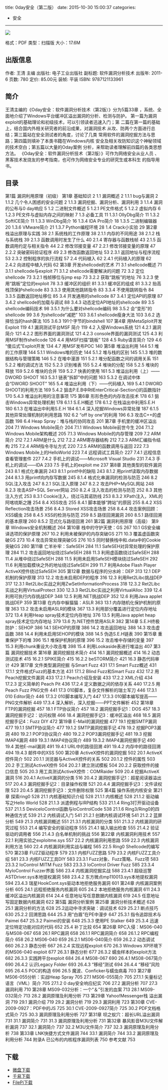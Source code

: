 title: 0day安全（第二版）
date: 2015-10-30 15:00:37
categories:
  - 安全
---

![](http://img4.douban.com/lpic/s6518586.jpg)

格式：PDF
类型：扫描版
大小：17.6M

<!--more-->

## 出版信息 ##

作者: 王清 主编 
出版社: 电子工业出版社
副标题: 软件漏洞分析技术
出版年: 2011-6
页数: 780
定价: 85.00元
装帧: 平装
ISBN: 9787121133961

## 简介 ##

王清主编的《Oday安全：软件漏洞分析技术（第2版）》分为5篇33章
，系统、全面地介绍了Windows平台缓冲区溢出漏洞的分析、检测与防护。
第一篇为漏洞exploit的基础理论和初级技术，可以引领读者迅速入门；第
二篇在第一篇的基础上，结合国内外相关研究者的前沿成果，对漏洞技术
从攻、防两个方面进行总结；第三篇站在安全测试者的角度，讨论了几类
常用软件的漏洞挖掘方法与思路；第四篇则填补了本类书籍在Windows内核
安全及相关攻防知识这个神秘领域的技术空白；第五篇以大量的Oday案例
分析，来帮助读者理解前四篇的各类思想方法。
《Oday安全：软件漏洞分析技术（第2版）》可作为网络安全从业人员
、黑客技术发烧友的参考指南，也可作为网络安全专业的研究生或本科生
的指导用书。

## 目录 ##

第1篇 漏洞利用原理（初级）
第1章 基础知识	2
1.1 漏洞概述	2
1.1.1 bug与漏洞	2
1.1.2 几个令人困惑的安全问题	2
1.1.3 漏洞挖掘、漏洞分析、漏洞利用	3
1.1.4 漏洞的公布与0 day响应	5
1.2 二进制文件概述	5
1.2.1 PE文件格式	5
1.2.2 虚拟内存	6
1.2.3 PE文件与虚拟内存之间的映射	7
1.3 必备工具	11
1.3.1 OllyDbg简介	11
1.3.2 SoftICE简介	11
1.3.3 WinDbg简介	16
1.3.4 IDA Pro简介	18
1.3.5 二进制编辑器	20
1.3.6 VMware简介	21
1.3.7 Python编程环境	28
1.4 Crack小实验	29
第2章 栈溢出原理与实践	38
2.1 系统栈的工作原理	38
2.1.1 内存的不同用途	38
2.1.2 栈与系统栈	39
2.1.3 函数调用时发生了什么	40
2.1.4 寄存器与函数栈帧	43
2.1.5 函数调用约定与相关指令	44
2.2 修改邻接变量	47
2.2.1 修改邻接变量的原理	47
2.2.2 突破密码验证程序	49
2.3 修改函数返回地址	53
2.3.1 返回地址与程序流程	53
2.3.2 控制程序的执行流程	57
2.4 代码植入	62
2.4.1 代码植入的原理	62
2.4.2 向进程中植入代码	62
第3章 开发shellcode的艺术	71
3.1 shellcode概述	71
3.1.1 shellcode与exploit	71
3.1.2 shellcode需要解决的问题	72
3.2 定位shellcode	73
3.2.1 栈帧移位与jmp esp	73
3.2.2 获取“跳板”的地址	76
3.2.3 使用“跳板”定位的exploit	78
3.3 缓冲区的组织	81
3.3.1 缓冲区的组成	81
3.3.2 抬高栈顶保护shellcode	83
3.3.3 使用其他跳转指令	83
3.3.4 不使用跳转指令	84
3.3.5 函数返回地址移位	85
3.4 开发通用的shellcode	87
3.4.1 定位API的原理	87
3.4.2 shellcode的加载与调试	88
3.4.3 动态定位API地址的shellcode	89
3.5 shellcode编码技术	98
3.5.1 为什么要对shellcode编码	98
3.5.2 会“变形”的shellcode	99
3.6 为shellcode“减肥”	103
3.6.1 shellcode瘦身大法	103
3.6.2 选择恰当的hash算法	105
3.6.3 191个字节的bindshell	107
第4章 用MetaSploit开发Exploit	119
4.1 漏洞测试平台MSF 简介	119
4.2 入侵Windows系统	121
4.2.1 漏洞简介	121
4.2.2 图形界面的漏洞测试	121
4.2.3 console界面的漏洞测试	125
4.3 利用MSF制作shellcode	126
4.4 用MSF扫描“跳板”	128
4.5 Ruby语言简介	129
4.6 “傻瓜式”Exploit开发	134
4.7 用MSF发布POC	140
第5章 堆溢出利用	144
5.1 堆的工作原理	144
5.1.1 Windows堆的历史	144
5.1.2 堆与栈的区别	145
5.1.3 堆的数据结构与管理策略	146
5.2 在堆中漫游	151
5.2.1 堆分配函数之间的调用关系	151
5.2.2 堆的调试方法	152
5.2.3 识别堆表	155
5.2.4 堆块的分配	158
5.2.5 堆块的释放	159
5.2.6 堆块的合并	159
5.2.7 快表的使用	161
5.3 堆溢出利用（上）——DWORD SHOOT	163
5.3.1 链表“拆卸”中的问题	163
5.3.2 在调试中体会“DWORD SHOOT”	165
5.4 堆溢出利用（下）——代码植入	169
5.4.1 DWORD SHOOT的利用方法	169
5.4.2 狙击P.E.B中RtlEnterCritical-Section()的函数指针	170
5.4.3 堆溢出利用的注意事项	175
第6章 形形色色的内存攻击技术	178
6.1 狙击Windows异常处理机制	178
6.1.1 S.E.H概述	178
6.1.2 在栈溢出中利用S.E.H	180
6.1.3 在堆溢出中利用S.E.H	184
6.1.4 深入挖掘Windows异常处理	187
6.1.5 其他异常处理机制的利用思路	192
6.2 “off by one”的利用	196
6.3 攻击C++的虚函数	198
6.4 Heap Spray：堆与栈的协同攻击	201
第7章 手机里的缓冲区溢出	204
7.1 Windows Mobile简介	204
7.1.1 Windows Mobile前世今生	204
7.1.2 Windows Mobile架构概述	205
7.1.3 Windows Mobile的内存管理	209
7.2 ARM简介	212
7.2.1 ARM是什么	212
7.2.2 ARM寄存器结构	212
7.2.3 ARM汇编指令结构	215
7.2.4 ARM指令寻址方式	220
7.2.5 ARM的函数调用与返回	222
7.3 Windows Mobile上的HelloWorld	223
7.4 远程调试工具简介	227
7.4.1 远程信息查看管理套件	227
7.4.2 手机上的调试——Microsoft Visual Studio	231
7.4.3 手机上的调试——IDA	233
7.5 手机上的exploit me	237
第8章 其他类型的软件漏洞	243
8.1 格式化串漏洞	243
8.1.1 printf中的缺陷	243
8.1.2 用printf读取内存数据	244
8.1.3 用printf向内存写数据	245
8.1.4 格式化串漏洞的检测与防范	246
8.2 SQL注入攻击	247
8.2.1 SQL注入原理	247
8.2.2 攻击PHP+MySQL网站	248
8.2.3 攻击ASP+SQL Server网站	250
8.2.4 注入攻击的检测与防范	252
8.3 其他注入方式	253
8.3.1 Cookie注入，绕过马其诺防线	253
8.3.2 XPath注入，XML的阿喀琉斯之踵	254
8.4 XSS攻击	255
8.4.1 脚本能够“跨站”的原因	255
8.4.2 XSS Reflection攻击场景	256
8.4.3 Stored XSS攻击场景	258
8.4.4 攻击案例回顾：XSS蠕虫	258
8.4.5 XSS的检测与防范	259
8.5 路径回溯漏洞	260
8.5.1 路径回溯的基本原理	260
8.5.2 范式化与路径回溯	261
第2篇 漏洞利用原理（高级）
第9章 Windows安全机制概述	264
第10章 栈中的守护天使：GS	267
10.1 GS安全编译选项的保护原理	267
10.2 利用未被保护的内存突破GS	271
10.3 覆盖虚函数突破GS	273
10.4 攻击异常处理突破GS	276
10.5 同时替换栈中和.data中的Cookie突破GS	280
第11章 亡羊补牢：SafeSEH	284
11.1 SafeSEH对异常处理的保护原理	284
11.2 攻击返回地址绕过SafeSEH	288
11.3 利用虚函数绕过SafeSEH	288
11.4 从堆中绕过SafeSEH	288
11.5 利用未启用SafeSEH模块绕过SafeSEH	292
11.6 利用加载模块之外的地址绕过SafeSEH	299
11.7 利用Adobe Flash Player ActiveX控件绕过SafeSEH	305
第12章 数据与程序的分水岭：DEP	313
12.1 DEP机制的保护原理	313
12.2 攻击未启用DEP的程序	316
12.3 利用Ret2Libc挑战DEP	317
12.3.1 Ret2Libc实战之利用ZwSetInformationProcess	318
12.3.2 Ret2Libc实战之利用VirtualProtect	330
12.3.3 Ret2Libc实战之利用VirtualAlloc	339
12.4 利用可执行内存挑战DEP	348
12.5 利用.NET挑战DEP	352
12.6 利用Java applet挑战DEP	359
第13章 在内存中躲猫猫：ASLR	363
13.1 内存随机化保护机制的原理	363
13.2 攻击未启用ASLR的模块	367
13.3 利用部分覆盖进行定位内存地址	372
13.4 利用Heap spray技术定位内存地址	376
13.5 利用Java applet heap spray技术定位内存地址	379
13.6 为.NET控件禁用ASLR	382
第14章 S.E.H终极防护：SEHOP	386
14.1 SEHOP的原理	386
14.2 攻击返回地址	388
14.3 攻击虚函数	388
14.4 利用未启用SEHOP的模块	388
14.5 伪造S.E.H链表	390
第15章 重重保护下的堆	396
15.1 堆保护机制的原理	396
15.2 攻击堆中存储的变量	397
15.3 利用chunk重设大小攻击堆	398
15.4 利用Lookaside表进行堆溢出	407
第3篇 漏洞挖掘技术
第16章 漏洞挖掘技术简介	414
16.1 漏洞挖掘概述	414
16.2 动态测试技术	415
16.2.1 SPIKE简介	415
16.2.2 beSTORM简介	421
16.3 静态代码审计	429
第17章 文件类型漏洞挖掘 与Smart Fuzz	431
17.1 Smart Fuzz概述	431
17.1.1 文件格式Fuzz的基本方法	431
17.1.2 Blind Fuzz和Smart Fuzz	432
17.2 用Peach挖掘文件漏洞	433
17.2.1 Peach介绍及安装	433
17.2.2 XML介绍	434
17.2.3 定义简单的 Peach Pit	436
17.2.4 定义数据之间的依存关系	440
17.2.5 用Peach Fuzz PNG文件	441
17.3 010脚本，复杂文件解析的瑞士军刀	446
17.3.1 010 Editor简介	446
17.3.2 010脚本编写入门	447
17.3.3 010脚本编写提高——PNG文件解析	449
17.3.4 深入解析，深入挖掘——PPT文件解析	452
第18章 FTP的漏洞挖掘	457
18.1 FTP协议简介	457
18.2 漏洞挖掘手记1：DOS	457
18.3 漏洞挖掘手记2：访问权限	466
18.4 漏洞挖掘手记3：缓冲区溢出	468
18.5 漏洞挖掘手记4：Fuzz DIY	472
第19章 E-Mail的漏洞挖掘	477
19.1 挖掘SMTP漏洞	477
19.1.1 SMTP协议简介	477
19.1.2 SMTP漏洞挖掘手记	478
19.2 挖掘POP3漏洞	480
19.2.1 POP3协议简介	480
19.2.2 POP3漏洞挖掘手记	481
19.3 挖掘IMAP4漏洞	489
19.3.1 IMAP4协议简介	489
19.3.2 IMAP4漏洞挖掘手记	490
19.4 其他E-mail漏洞	491
19.4.1 URL中的路径回溯	491
19.4.2 内存中的路径回溯	494
19.4.3 邮件中的XSS	500
第20章 ActiveX控件的漏洞挖掘	502
20.1 ActiveX控件简介	502
20.1.1 浏览器与ActiveX控件的关系	502
20.1.2 控件的属性	503
20.2 手工测试ActiveX控件	504
20.2.1 建立测试模板	504
20.2.2 获取控件的接口信息	505
20.3 用工具测试ActiveX控件：COMRaider	509
20.4 挖掘ActiveX漏洞	516
20.4.1 ActiveX漏洞的分类	516
20.4.2 漏洞挖掘手记1：超星阅读器溢出	517
20.4.3 漏洞挖掘手记2：目录操作权限	521
20.4.4 漏洞挖掘手记3：文件读权限	523
20.4.5 漏洞挖掘手记3：文件删除权限	525
第4篇 操作系统内核安全
第21章 探索ring0	528
21.1 内核基础知识介绍	528
21.1.1 内核概述	528
21.1.2 驱动编写之Hello World	528
21.1.3 派遣例程与IRP结构	533
21.1.4 Ring3打开驱动设备	537
21.1.5 DeviceIoControl函数与IoControlCode	538
21.1.6 Ring3/Ring0的四种通信方式	539
21.2 内核调试入门	541
21.2.1 创建内核调试环境	541
21.2.2 蓝屏分析	549
21.3 内核漏洞概述	551
21.3.1 内核漏洞的分类	551
21.3.2 内核漏洞的研究过程	553
21.4 编写安全的驱动程序	555
21.4.1 输入输出检查	555
21.4.2 验证驱动的调用者	556
21.4.3 白名单机制的挑战	556
第22章 内核漏洞利用技术	557
22.1 利用实验之exploitme.sys	557
22.2 内核漏洞利用思路	559
22.3 内核漏洞利用方法	560
22.4 内核漏洞利用实战与编程	565
22.5 Ring0 Shellcode的编写	570
第23章 FUZZ驱动程序	579
23.1 内核FUZZ思路	579
23.2 内核FUZZ工具介绍	581
23.3 内核FUZZ工具DIY	583
23.3.1 Fuzz对象、Fuzz策略、Fuzz项	583
23.3.2 IoControl MITM Fuzz	583
23.3.3 IoControl Driver Fuzz	585
23.3.4 MyIoControl Fuzzer界面	586
23.4 内核漏洞挖掘实战	588
23.4.1 超级巡警ASTDriver.sys本地提权漏洞	588
23.4.2 东方微点mp110013.sys本地提权漏洞	594
23.4.3 瑞星HookCont.sys驱动本地拒绝服务漏洞	601
第24章 内核漏洞案例分析	605
24.1 远程拒绝服务内核漏洞	605
24.2 本地拒绝服务内核漏洞	611
24.3 缓冲区溢出内核漏洞	614
24.4 任意地址写任意数据内核漏洞	619
24.5 任意地址写固定数据内核漏洞	622
第5篇 漏洞分析案例
第25章 漏洞分析技术概述	628
25.1 漏洞分析的方法	628
25.2运动中寻求突破：调试技术	629
25.2.1 断点技巧	630
25.2.2 回溯思路	644
25.3 用“白眉”在PE中漫步	647
25.3.1 指令追踪技术与Paimei	647
25.3.2 Paimei的安装	648
25.3.3 使用PE Stalker	649
25.3.4 迅速定位特定功能对应的代码	652
25.4 补丁比较	654
第26章 RPC入侵：MS06-040 与MS08-067	658
26.1 RPC漏洞	658
26.1.1 RPC漏洞简介	658
26.1.2 RPC编程简介	658
26.2 MS06-040	659
26.2.1 MS06-040简介	659
26.2.2 动态调试	660
26.2.3 静态分析	667
26.2.4 实现远程exploit	670
26.3 Windows XP环境下的MS06-040 exploit	677
26.3.1 静态分析	677
26.3.2 蠕虫样本的exploit方法	682
26.3.3 实践跨平台exploit	684
26.4 MS08-067	690
26.4.1 MS08-067简介	690
26.4.2 认识Legacy Folder	693
26.4.3 “移经”测试	694
26.4.4 “移经”风险	695
26.4.5 POC的构造	696
26.5 魔波、Conficker与蠕虫病毒	703
第27章 MS06-055分析：实战Heap Spray	705
27.1 MS06-055简介	705
27.1.1 矢量标记语言（VML）简介	705
27.1.2 0 day安全响应纪实	706
27.2 漏洞分析	707
27.3 漏洞利用	710
第28章 MS09-032分析：一个“＆”引发的血案	713
28.1 MS09-032简介	713
28.2 漏洞原理及利用分析	713
第29章 Yahoo!Messenger栈 溢出漏洞	719
29.1 漏洞介绍	719
29.2 漏洞分析	719
29.3 漏洞利用	723
第30章 CVE-2009-0927：PDF中的JS	725
30.1 CVE-2009-0927简介	725
30.2 PDF文档格式简介	725
30.3 漏洞原理及利用分析	727
第31章 坝之蚁穴：超长URL溢出漏洞	731
31.1 漏洞简介	731
31.3 漏洞原理及利用分析	731
第32章 暴风影音M3U文件解析漏洞	737
32.1 漏洞简介	737
32.2 M3U文件简介	737
32.3 漏洞原理及利用分析	738
第33章 LNK快捷方式文件漏洞	744
33.1 漏洞简介	744
33.2 漏洞原理及利用分析	744
附录A 已公布的内核程序漏洞列表	750
参考文献	753

## 下载 ##

+ [微盘下载](http://vdisk.weibo.com/s/aADaW4YRENkin)
+ [千易下载](http://1000eb.com/1hity)
+ [FilePi下载](http://filepi.com/i/JxWvG2a)